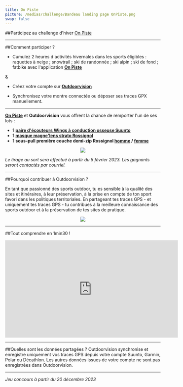 ```yaml
---
title: On Piste
picture: /medias/challenge/Bandeau landing page OnPiste.png
swap: false
---
```


##Participez au challenge d'hiver [On Piste](https://www.onpiste.com/explorer/events/challenge-outdoorvision-on-piste-4036)

---

##Comment participer ?

- Cumulez 2 heures d'activités hivernales dans les sports éligibles : raquettes à neige ; snowtrail ; ski de randonnée ; ski alpin ; ski de fond ; fatbike avec l'application **[On Piste](https://www.onpiste.com/explorer/events/challenge-outdoorvision-on-piste-4036)** 

& 

- Créez votre compte sur **[Outdoorvision](https://staging-auth.outdoorvision.fr/auth/realms/PRNSN/protocol/openid-connect/registrations?client_id=back1-outdoorgeovision-prnsn&response_type=code&redirect_uri=https://staging-back.outdoorvision.fr/auth/done/&scope=openid)**

- Synchronisez votre montre connectée ou déposer ses traces GPX manuellement.
  
<participate></participate>

---

**[On Piste](https://www.onpiste.com/)** et **Outdoorvision** vous offrent la chance de remporter l'un de ses lots : 

- 1 **[paire d'écouteurs Wings à conduction osseuse Suunto](https://www.suunto.com/fr-fr/Produits/Autres-accessoires/suunto-wing/suunto-wing-black/?gad_source=1&gclid=EAIaIQobChMIj8e9uc6OgwMVgwcGAB2YHQhMEAQYASABEgJhNPD_BwE)**
- 1 **[masque magne'lens strato Rossignol](https://www.rossignol.com/fr-fr/masque-unisexe-magnelens-strato-RKKG207000.html)**
- 1 **sous-pull première couche demi-zip Rossignol [homme](https://www.rossignol.com/fr-fr/premiere-couche-demi-zip-classique-homme-RLMML07715.html) / [femme](https://www.rossignol.com/fr-fr/premiere-couche-demi-zip-classique-femme-RLMWL08715.html)**
  
<p align="center">
  <img src="/medias/challenge/Bannière lots OnPiste.png">
</p>

*Le tirage au sort sera effectué à partir du 5 février 2023. Les gagnants seront contactés par courriel.*



------

##Pourquoi contribuer à Outdoorvision ?


En tant que passionné des sports outdoor, tu es sensible à la qualité des sites et itinéraires, à leur préservation, à la prise en compte de ton sport favori dans les politiques territoriales.
En partageant tes traces GPS - et uniquement tes traces GPS - tu contribues à la meilleure connaissance des sports outdoor et à la préservation de tes sites de pratique.


<p align="center">
  <img src="/medias/challenge/Bannière contribue OnPiste.png">
</p>

------

##Tout comprendre en 1min30 !
<p align="center">
<iframe width="560" height="315" src="https://www.youtube.com/embed/Sua7VDlhBs4" title="YouTube video player" frameborder="0" allow="accelerometer; autoplay; clipboard-write; encrypted-media; gyroscope; picture-in-picture" allowfullscreen></iframe>
</p>


---

##Quelles sont les données partagées ?
Outdoorvision synchronise et enregistre uniquement vos traces GPS depuis votre compte Suunto, Garmin, Polar ou Décathlon. Les autres données issues de votre compte ne sont pas enregistrées dans Outdoorvision.

---

*Jeu concours à partir du 20 décembre 2023* 
<p></p>

